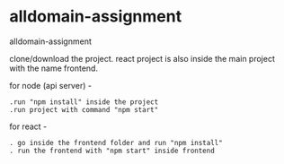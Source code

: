 # alldomain-assignment
alldomain-assignment

clone/download the project.
react project is also inside the main project with the name frontend.

for node (api server) -

    .run "npm install" inside the project
    .run project with command "npm start"

for react - 

    . go inside the frontend folder and run "npm install"
    . run the frontend with "npm start" inside frontend

